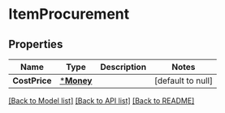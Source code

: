 # ItemProcurement

## Properties
Name | Type | Description | Notes
------------ | ------------- | ------------- | -------------
**CostPrice** | [***Money**](Money.md) |  | [default to null]

[[Back to Model list]](../README.md#documentation-for-models) [[Back to API list]](../README.md#documentation-for-api-endpoints) [[Back to README]](../README.md)


